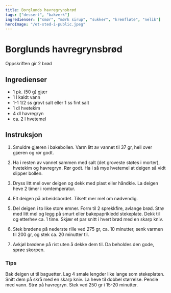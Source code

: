 ```yaml
---
title: Borglunds havregrynsbrød
tags: ["dessert", "bakverk"]
ingredienser: ["smør", "mørk sirup", "sukker", "kremfløte", "nelik"]
heroImage: "/et-sted-i-public.jpeg"
---
```


# Borglunds havregrynsbrød

Oppskriften gir 2 brød

## Ingredienser

- 1 pk. (50 g) gjær
- 1 l kaldt vann
- 1-1 1/2 ss grovt salt eller 1 ss fint salt
- 1 dl hvetekim
- 4 dl havregryn
- ca. 2 l hvetemel

## Instruksjon

1. Smuldre gjæren i bakebollen. Varm litt av vannet til 37 gr, hell over gjæren og rør godt.

2. Ha i resten av vannet sammen med salt (det groveste støtes i morter), hvetekim og havregryn. Rør godt. Ha i så mye hvetemel at deigen så vidt slipper bollen.

3. Dryss litt mel over deigen og dekk med plast eller håndkle. La deigen heve 2 timer i romtemperatur.

4. Elt deigen på arbeidsbordet. Tilsett mer mel om nødvendig.

5. Del deigen i to like store emner. Form til 2 sprekkfire, avlange brød. Strø med litt mel og legg på smurt eller bakepaprikledd stekeplate. Dekk til og etterhev ca. 1 time. Skjær et par snitt i hvert brød med en skarp kniv.

6. Stek brødene på nederste rille ved 275 gr, ca. 10 minutter, senk varmen til 200 gr, og stek ca. 20 minutter til.

7. Avkjøl brødene på rist uten å dekke dem til. Da beholdes den gode, sprøe skorpen.

### Tips

Bak deigen ut til baguetter. Lag 4 smale lengder like lange som stekeplaten. Snitt dem på skrå med en skarp kniv. La heve til dobbel størrelse. Pensle med vann. Strø på havregryn. Stek ved 250 gr i 15-20 minutter.

